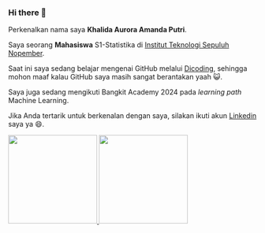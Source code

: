 ### Hi there 👋

Perkenalkan nama saya **Khalida Aurora Amanda Putri**.<br>

Saya seorang **Mahasiswa** S1-Statistika di [Institut Teknologi Sepuluh Nopember](https://www.its.ac.id).<br>

Saat ini saya sedang belajar mengenai GitHub melalui [Dicoding](https://www.dicoding.com/), sehingga mohon maaf kalau GitHub saya masih sangat berantakan yaah 😺. <br>

Saya juga sedang mengikuti Bangkit Academy 2024 pada *learning path* Machine Learning. <br>

Jika Anda tertarik untuk berkenalan dengan saya, silakan ikuti akun [Linkedin](www.linkedin.com/in/khalidaaurora) saya ya 😄. 

<p align="left">
<a href="https://github.com/khalidaaurora">
  <img height="180em" src="https://github-readme-stats-eight-theta.vercel.app/api?username=khalidaaurora&show_icons=true&theme=algolia&include_all_commits=true&count_private=true"/>
  <img height="180em" src="https://github-readme-stats-eight-theta.vercel.app/api/top-langs/?username=khalidaaurora&layout=compact&theme=algolia"/>
</a>
</p>

